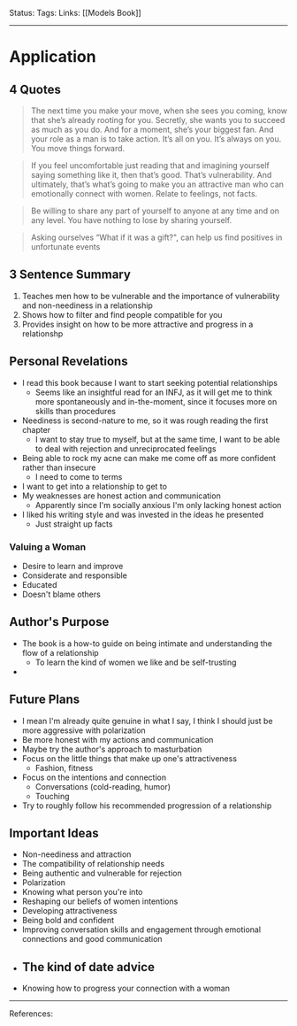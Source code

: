 Status:
Tags:
Links: [[Models Book]]
___
# Application
## 4 Quotes
> The next time you make your move, when she sees you coming, know that she’s already rooting for you. Secretly, she wants you to succeed as much as you do. And for a moment, she’s your biggest fan. And your role as a man is to take action. It’s all on you. It’s always on you. You move things forward.

> If you feel uncomfortable just reading that and imagining yourself saying something like it, then that’s good. That’s vulnerability. And ultimately, that’s what’s going to make you an attractive man who can emotionally connect with women. Relate to feelings, not facts.

> Be willing to share any part of yourself to anyone at any time and on any level. You have nothing to lose by sharing yourself.

> Asking ourselves “What if it was a gift?", can help us find positives in unfortunate events
## 3 Sentence Summary
1. Teaches men how to be vulnerable and the importance of vulnerability and non-neediness in a relationship
2. Shows how to filter and find people compatible for you
3. Provides insight on how to be more attractive and progress in a relationshp
## Personal Revelations
- I read this book because I want to start seeking potential relationships
	- Seems like an insightful read for an INFJ, as it will get me to think more spontaneously and in-the-moment, since it focuses more on skills than procedures
- Neediness is second-nature to me, so it was rough reading the first chapter
	- I want to stay true to myself, but at the same time, I want to be able to deal with rejection and unreciprocated feelings
- Being able to rock my acne can make me come off as more confident rather than insecure
	- I need to come to terms
- I want to get into a relationship to get to 
- My weaknesses are honest action and communication
	- Apparently since I'm socially anxious I'm only lacking honest action
- I liked his writing style and was invested in the ideas he presented
	- Just straight up facts
### Valuing a Woman
- Desire to learn and improve
- Considerate and responsible
- Educated
- Doesn't blame others
## Author's Purpose
- The book is a how-to guide on being intimate and understanding the flow of a relationship
	- To learn the kind of women we like and be self-trusting
- 
## Future Plans
- I mean I'm already quite genuine in what I say, I think I should just be more aggressive with polarization
- Be more honest with my actions and communication
- Maybe try the author's approach to masturbation
- Focus on the little things that make up one's attractiveness
	- Fashion, fitness
- Focus on the intentions and connection
	- Conversations (cold-reading, humor)
	- Touching
- Try to roughly follow his recommended progression of a relationship
## Important Ideas
- Non-neediness and attraction
- The compatibility of relationship needs
- Being authentic and vulnerable for rejection
- Polarization
- Knowing what person you're into
- Reshaping our beliefs of women intentions
- Developing attractiveness
- Being bold and confident
- Improving conversation skills and engagement through emotional connections and good communication
- The kind of date advice
	- 
- Knowing how to progress your connection with a woman
___
References:
